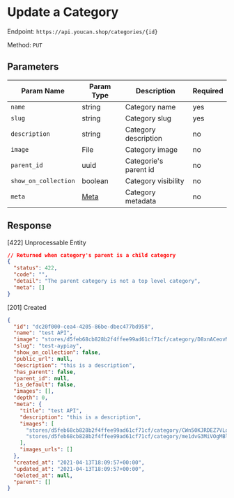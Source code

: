 # Update a Category

Endpoint: `https://api.youcan.shop/categories/{id}`

Method: `PUT`

## Parameters

| Param Name           | Param Type    | Description           | Required |
| -------------------- | ------------- | --------------------- | -------- |
| `name`               | string        | Category name         | yes      |
| `slug`               | string        | Category slug         | yes      |
| `description`        | string        | Category description  | no       |
| `image`              | File          | Category image        | no       |
| `parent_id`          | uuid          | Categorie's parent id | no       |
| `show_on_collection` | boolean       | Category visibility   | no       |
| `meta`      | [Meta](create.md#meta) | Category metadata     | no       |

## Response

[422] Unprocessable Entity

```json
// Returned when category's parent is a child category
{
  "status": 422,
  "code": "",
  "detail": "The parent category is not a top level category",
  "meta": []
}
```

[201] Created

```json
{
  "id": "dc20f000-cea4-4205-86be-dbec477bd958",
  "name": "test API",
  "image": "stores/d5feb68cb828b2f4ffee99ad61cf71cf/category/D8xnACeovM30k088bU2M6YDovXsKiq67ckwBaC58.png",
  "slug": "test-aypiay",
  "show_on_collection": false,
  "public_url": null,
  "description": "this is a description",
  "has_parent": false,
  "parent_id": null,
  "is_default": false,
  "images": [],
  "depth": 0,
  "meta": {
    "title": "test API",
    "description": "this is a description",
    "images": [
      "stores/d5feb68cb828b2f4ffee99ad61cf71cf/category/CWn50KJRDEZ7VLqURlt0YajLw4ZmLfsROajePbPO.png",
      "stores/d5feb68cb828b2f4ffee99ad61cf71cf/category/me1dvG3MiVOgMBlb1vt7tkrzdb8gAk9oq47NIasZ.png"
    ],
    "images_urls": []
  },
  "created_at": "2021-04-13T18:09:57+00:00",
  "updated_at": "2021-04-13T18:09:57+00:00",
  "deleted_at": null,
  "parent": []
}
```